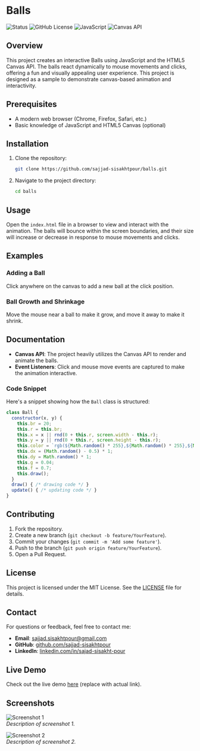 # Balls

![Status](https://img.shields.io/badge/status-active-brightgreen)
![GitHub License](https://img.shields.io/badge/license-MIT-blue.svg)
![JavaScript](https://img.shields.io/badge/language-JavaScript-yellow.svg)
![Canvas API](https://img.shields.io/badge/technology-Canvas%20API-orange.svg)

## Overview
This project creates an interactive Balls using JavaScript and the HTML5 Canvas API. The balls react dynamically to mouse movements and clicks, offering a fun and visually appealing user experience. This project is designed as a sample to demonstrate canvas-based animation and interactivity.

## Prerequisites
- A modern web browser (Chrome, Firefox, Safari, etc.)
- Basic knowledge of JavaScript and HTML5 Canvas (optional)

## Installation
1. Clone the repository:
   ```bash
   git clone https://github.com/sajjad-sisakhtpour/balls.git
   ```
2. Navigate to the project directory:
   ```bash
   cd balls
   ```

## Usage
Open the `index.html` file in a browser to view and interact with the animation. The balls will bounce within the screen boundaries, and their size will increase or decrease in response to mouse movements and clicks.

## Examples
### Adding a Ball
Click anywhere on the canvas to add a new ball at the click position.

### Ball Growth and Shrinkage
Move the mouse near a ball to make it grow, and move it away to make it shrink.

## Documentation
- **Canvas API**: The project heavily utilizes the Canvas API to render and animate the balls.
- **Event Listeners**: Click and mouse move events are captured to make the animation interactive.

### Code Snippet
Here's a snippet showing how the `Ball` class is structured:
```javascript
class Ball {
  constructor(x, y) {
    this.br = 20;
    this.r = this.br;
    this.x = x || rnd(0 + this.r, screen.width - this.r);
    this.y = y || rnd(0 + this.r, screen.height - this.r);
    this.color = `rgb(${Math.random() * 255},${Math.random() * 255},${Math.random() * 255})`;
    this.dx = (Math.random() - 0.5) * 1;
    this.dy = Math.random() * 1;
    this.g = 0.04;
    this.f = 0.7;
    this.draw();
  }
  draw() { /* drawing code */ }
  update() { /* updating code */ }
}
```

## Contributing
1. Fork the repository.
2. Create a new branch (`git checkout -b feature/YourFeature`).
3. Commit your changes (`git commit -m 'Add some feature'`).
4. Push to the branch (`git push origin feature/YourFeature`).
5. Open a Pull Request.

## License
This project is licensed under the MIT License. See the [LICENSE](LICENSE) file for details.

## Contact
For questions or feedback, feel free to contact me:
- **Email**: [sajjad.sisakhtpour@gmail.com](mailto:sajjad.sisakhtpour@gmail.com)
- **GitHub**: [github.com/sajjad-sisakhtpour](https://github.com/sajjad-sisakhtpour)
- **LinkedIn**: [linkedin.com/in/sajad-sisakht-pour](https://ir.linkedin.com/in/sajad-sisakht-pour)

## Live Demo
Check out the live demo [here](https://your-live-demo-link.com) (replace with actual link).

## Screenshots
![Screenshot 1](https://your-screenshot-link1.com)  
*Description of screenshot 1.*

![Screenshot 2](https://your-screenshot-link2.com)  
*Description of screenshot 2.*
